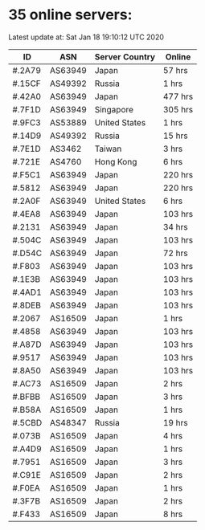 # 35 online servers:

Latest update at: Sat Jan 18 19:10:12 UTC 2020

| ID | ASN | Server Country | Online |
| -- | --- | -------------- | ------ |
| #.2A79 | AS63949 | Japan | 57 hrs |
| #.15CF | AS49392 | Russia | 1 hrs |
| #.42A0 | AS63949 | Japan | 477 hrs |
| #.7F1D | AS63949 | Singapore | 305 hrs |
| #.9FC3 | AS53889 | United States | 1 hrs |
| #.14D9 | AS49392 | Russia | 15 hrs |
| #.7E1D | AS3462 | Taiwan | 3 hrs |
| #.721E | AS4760 | Hong Kong | 6 hrs |
| #.F5C1 | AS63949 | Japan | 220 hrs |
| #.5812 | AS63949 | Japan | 220 hrs |
| #.2A0F | AS63949 | United States | 6 hrs |
| #.4EA8 | AS63949 | Japan | 103 hrs |
| #.2131 | AS63949 | Japan | 34 hrs |
| #.504C | AS63949 | Japan | 103 hrs |
| #.D54C | AS63949 | Japan | 72 hrs |
| #.F803 | AS63949 | Japan | 103 hrs |
| #.1E3B | AS63949 | Japan | 103 hrs |
| #.4AD1 | AS63949 | Japan | 103 hrs |
| #.8DEB | AS63949 | Japan | 103 hrs |
| #.2067 | AS16509 | Japan | 1 hrs |
| #.4858 | AS63949 | Japan | 103 hrs |
| #.A87D | AS63949 | Japan | 103 hrs |
| #.9517 | AS63949 | Japan | 103 hrs |
| #.8A50 | AS63949 | Japan | 103 hrs |
| #.AC73 | AS16509 | Japan | 2 hrs |
| #.BFBB | AS16509 | Japan | 3 hrs |
| #.B58A | AS16509 | Japan | 1 hrs |
| #.5CBD | AS48347 | Russia | 19 hrs |
| #.073B | AS16509 | Japan | 4 hrs |
| #.A4D9 | AS16509 | Japan | 1 hrs |
| #.7951 | AS16509 | Japan | 3 hrs |
| #.C91E | AS16509 | Japan | 2 hrs |
| #.F0EA | AS16509 | Japan | 1 hrs |
| #.3F7B | AS16509 | Japan | 2 hrs |
| #.F433 | AS16509 | Japan | 8 hrs |

